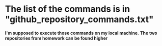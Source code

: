 # The list of the commands is in "github_repository_commands.txt"
__I'm supposed to execute those commands on my local machine.__
__The two repositories from homework can be found higher__
